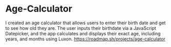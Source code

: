 # Age-Calculator

I created an age calculator that allows users to enter their birth date and get to see how old they are. The user inputs their birthdate via a JavaScript Datepicker, and the app calculates and displays their exact age, including years, and months using Luxon.
https://roadmap.sh/projects/age-calculator
